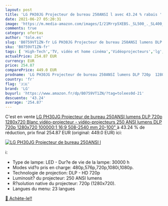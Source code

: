 ```yaml
---
layout: post
title: 'LG PH30JG Projecteur de bureau 250ANSI l avec 43.24 % rabais '
date: 2021-06-27 05:20:31
image: 'https://m.media-amazon.com/images/I/21Mrrp5XEBS._SL500_._SL400_.jpg'
comments: true
category: ofertas
author: 'tole.es'
slug: 'B0759VT1ZN-fr LG PH30JG Projecteur de bureau 250ANSI lumens DLP 720p...'
sku: 'B0759VT1ZN-fr'
tags: [ 'High-Tech','TV, vidéo et home cinéma','Vidéoprojecteurs','lg', ]
actualPrice: 254.87 EUR
currency: EUR
price: 254.87
comparePrice: 449.0 EUR
prodname: 'LG PH30JG Projecteur de bureau 250ANSI lumens DLP 720p  1280x720  Blanc vidéo-projecteur - vidéo-projecteurs  250 ANSI lumens  DLP  720p  1280x720   100000:1  16:9  508-2540 mm  20-100"  '
country: 'fr'
flag: '🇫🇷'
brand: 'LG'
buyurl: 'https://www.amazon.fr/dp/B0759VT1ZN/?tag=tolees0d-21'
descuento: '43.24'
average: '254.87'
---
```


C'est en vente [LG PH30JG Projecteur de bureau 250ANSI lumens DLP 720p  1280x720  Blanc vidéo-projecteur - vidéo-projecteurs  250 ANSI lumens  DLP  720p  1280x720   100000:1  16:9  508-2540 mm  20-100"  ](https://www.amazon.fr/dp/B0759VT1ZN/?tag=tolees0d-21)  à  43.24 % de réduction, prix final  254.87 EUR (original: 449.0 EUR) ici:

[![LG PH30JG Projecteur de bureau 250ANSI l](https://m.media-amazon.com/images/I/21Mrrp5XEBS._SL500_._SL400_.jpg)](https://www.amazon.fr/dp/B0759VT1ZN/?tag=tolees0d-21)

ℹ️:

- Type de lampe: LED - Dur?e de vie de la lampe: 30000 h
- Modes vid?o pris en charge: 480p,576p,720p,1080i,1080p.
- Technologie de projection: DLP - HD 720p
- Luminosit? du projecteur: 250 ANSI lumens
- R?solution native du projecteur: 720p (1280x720).
- Langues du menu: 23 langues

[🛒 Achète-le!!](https://www.amazon.fr/dp/B0759VT1ZN/?tag=tolees0d-21)
